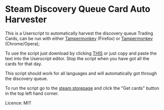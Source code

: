 # Steam Discovery Queue Card Auto Harvester
This is a Userscript to automatically harvest the discovery queue Trading Cards, can be run with either [Tampermonkey](https://addons.mozilla.org/en-US/firefox/addon/tampermonkey/) (Firefox) or [Tampermonkey](https://chrome.google.com/webstore/detail/tampermonkey/dhdgffkkebhmkfjojejmpbldmpobfkfo?hl=en) (Chrome/Opera);

To use the script just download by clicking [THIS](https://raw.githubusercontent.com/AceLewis/SteamDiscoveryQueueBot/master/SteamDiscoveryQueueBot.user.js) or just copy and paste the text into the Userscript editor. Stop the script when you have got all the cards for that day.

This script should work for all languages and will automatically got through the discovery queue.

To run the script go to the [steam storepage](http://store.steampowered.com/) and click the "Get cards" button in the top left hand corner.

Licence: MIT
